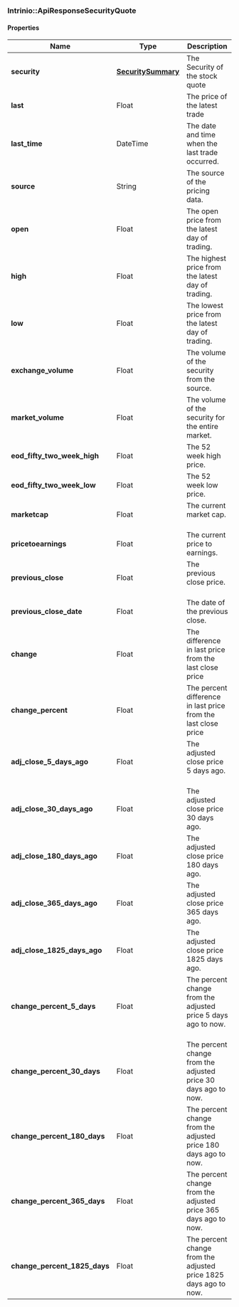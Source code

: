 

[//]: # (CLASS:Intrinio::ApiResponseSecurityQuote)

[//]: # (KIND:object)

### Intrinio::ApiResponseSecurityQuote

#### Properties

[//]: # (START_DEFINITION)

Name | Type | Description
------------ | ------------- | -------------
**security** | [**SecuritySummary**](SecuritySummary.md) | The Security of the stock quote &nbsp;
**last** | Float | The price of the latest trade &nbsp;
**last_time** | DateTime | The date and time when the last trade occurred. &nbsp;
**source** | String | The source of the pricing data. &nbsp;
**open** | Float | The open price from the latest day of trading. &nbsp;
**high** | Float | The highest price from the latest day of trading. &nbsp;
**low** | Float | The lowest price from the latest day of trading. &nbsp;
**exchange_volume** | Float | The volume of the security from the source. &nbsp;
**market_volume** | Float | The volume of the security for the entire market. &nbsp;
**eod_fifty_two_week_high** | Float | The 52 week high price. &nbsp;
**eod_fifty_two_week_low** | Float | The 52 week low price. &nbsp;
**marketcap** | Float | The current market cap. &nbsp;
**pricetoearnings** | Float | The current price to earnings. &nbsp;
**previous_close** | Float | The previous close price. &nbsp;
**previous_close_date** | Float | The date of the previous close. &nbsp;
**change** | Float | The difference in last price from the last close price &nbsp;
**change_percent** | Float | The percent difference in last price from the last close price &nbsp;
**adj_close_5_days_ago** | Float | The adjusted close price 5 days ago. &nbsp;
**adj_close_30_days_ago** | Float | The adjusted close price 30 days ago. &nbsp;
**adj_close_180_days_ago** | Float | The adjusted close price 180 days ago. &nbsp;
**adj_close_365_days_ago** | Float | The adjusted close price 365 days ago. &nbsp;
**adj_close_1825_days_ago** | Float | The adjusted close price 1825 days ago. &nbsp;
**change_percent_5_days** | Float | The percent change from the adjusted price 5 days ago to now. &nbsp;
**change_percent_30_days** | Float | The percent change from the adjusted price 30 days ago to now. &nbsp;
**change_percent_180_days** | Float | The percent change from the adjusted price 180 days ago to now. &nbsp;
**change_percent_365_days** | Float | The percent change from the adjusted price 365 days ago to now. &nbsp;
**change_percent_1825_days** | Float | The percent change from the adjusted price 1825 days ago to now. &nbsp;

[//]: # (END_DEFINITION)


[//]: # (CONTAINED_CLASS:Intrinio::SecuritySummary)



